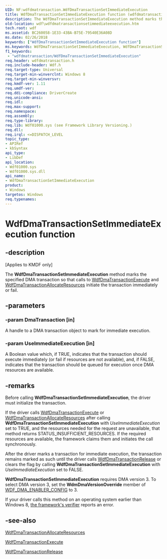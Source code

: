 ```yaml
---
UID: NF:wdfdmatransaction.WdfDmaTransactionSetImmediateExecution
title: WdfDmaTransactionSetImmediateExecution function (wdfdmatransaction.h)
description: The WdfDmaTransactionSetImmediateExecution method marks the specified DMA transaction so that calls to WdfDmaTransactionExecute and WdfDmaTransactionAllocateResources initiate the transaction immediately or fail.
old-location: wdf\wdfdmatransactionsetimmediateexecution.htm
tech.root: wdf
ms.assetid: BC260058-1E33-43BA-B75E-79540E36A08D
ms.date: 02/26/2018
keywords: ["WdfDmaTransactionSetImmediateExecution function"]
ms.keywords: WdfDmaTransactionSetImmediateExecution, WdfDmaTransactionSetImmediateExecution method, kmdf.wdfdmatransactionsetimmediateexecution, wdf.wdfdmatransactionsetimmediateexecution, wdfdmatransaction/WdfDmaTransactionSetImmediateExecution
f1_keywords:
 - "wdfdmatransaction/WdfDmaTransactionSetImmediateExecution"
req.header: wdfdmatransaction.h
req.include-header: Wdf.h
req.target-type: Universal
req.target-min-winverclnt: Windows 8
req.target-min-winversvr: 
req.kmdf-ver: 1.11
req.umdf-ver: 
req.ddi-compliance: DriverCreate
req.unicode-ansi: 
req.idl: 
req.max-support: 
req.namespace: 
req.assembly: 
req.type-library: 
req.lib: Wdf01000.sys (see Framework Library Versioning.)
req.dll: 
req.irql: <=DISPATCH_LEVEL
topic_type:
- APIRef
- kbSyntax
api_type:
- LibDef
api_location:
- Wdf01000.sys
- Wdf01000.sys.dll
api_name:
- WdfDmaTransactionSetImmediateExecution
product:
- Windows
targetos: Windows
req.typenames: 
---
```


# WdfDmaTransactionSetImmediateExecution function


## -description


<p class="CCE_Message">[Applies to KMDF only]</p>

The <b>WdfDmaTransactionSetImmediateExecution</b> method
   marks the specified DMA transaction so  that calls to <a href="https://docs.microsoft.com/windows-hardware/drivers/ddi/wdfdmatransaction/nf-wdfdmatransaction-wdfdmatransactionexecute">WdfDmaTransactionExecute</a>  and <a href="https://docs.microsoft.com/windows-hardware/drivers/ddi/wdfdmatransaction/nf-wdfdmatransaction-wdfdmatransactionallocateresources">WdfDmaTransactionAllocateResources</a> initiate the transaction immediately or fail.


## -parameters




### -param DmaTransaction [in]

A handle to a DMA transaction object to mark for immediate execution.


### -param UseImmediateExecution [in]

A Boolean value which, if TRUE, indicates that the transaction should execute immediately (or fail if resources are not available), and, if FALSE, indicates that the transaction should be queued for execution once DMA resources are available.


## -remarks



Before calling <b>WdfDmaTransactionSetImmediateExecution</b>, the driver must initialize the transaction.

If the driver calls <a href="https://docs.microsoft.com/windows-hardware/drivers/ddi/wdfdmatransaction/nf-wdfdmatransaction-wdfdmatransactionexecute">WdfDmaTransactionExecute</a>  or <a href="https://docs.microsoft.com/windows-hardware/drivers/ddi/wdfdmatransaction/nf-wdfdmatransaction-wdfdmatransactionallocateresources">WdfDmaTransactionAllocateResources</a> after calling <b>WdfDmaTransactionSetImmediateExecution</b> with <i>UseImmediateExecution</i> set to TRUE, and the resources needed for the request are unavailable, that method returns STATUS_INSUFFICIENT_RESOURCES. If the required resources are available, the framework claims them and initiates the call synchronously.

After the driver marks a transaction for immediate execution, the transaction remains marked as such until the driver calls <a href="https://docs.microsoft.com/windows-hardware/drivers/ddi/wdfdmatransaction/nf-wdfdmatransaction-wdfdmatransactionrelease">WdfDmaTransactionRelease</a> or clears the flag by calling <b>WdfDmaTransactionSetImmediateExecution</b> with <i>UseImmediateExecution</i> set to FALSE.

<b>WdfDmaTransactionSetImmediateExecution</b> requires DMA version 3.
 To select DMA version 3, set the <b>WdmDmaVersionOverride</b> member of <a href="https://docs.microsoft.com/windows-hardware/drivers/ddi/wdfdmaenabler/ns-wdfdmaenabler-_wdf_dma_enabler_config">WDF_DMA_ENABLER_CONFIG</a> to 3.

If your driver calls this method on an operating system earlier than Windows 8, <a href="https://docs.microsoft.com/windows-hardware/drivers/wdf/using-kmdf-verifier">the framework's verifier</a> reports an error.




## -see-also




<a href="https://docs.microsoft.com/windows-hardware/drivers/ddi/wdfdmatransaction/nf-wdfdmatransaction-wdfdmatransactionallocateresources">WdfDmaTransactionAllocateResources</a>



<a href="https://docs.microsoft.com/windows-hardware/drivers/ddi/wdfdmatransaction/nf-wdfdmatransaction-wdfdmatransactionexecute">WdfDmaTransactionExecute</a>



<a href="https://docs.microsoft.com/windows-hardware/drivers/ddi/wdfdmatransaction/nf-wdfdmatransaction-wdfdmatransactionrelease">WdfDmaTransactionRelease</a>
 

 

